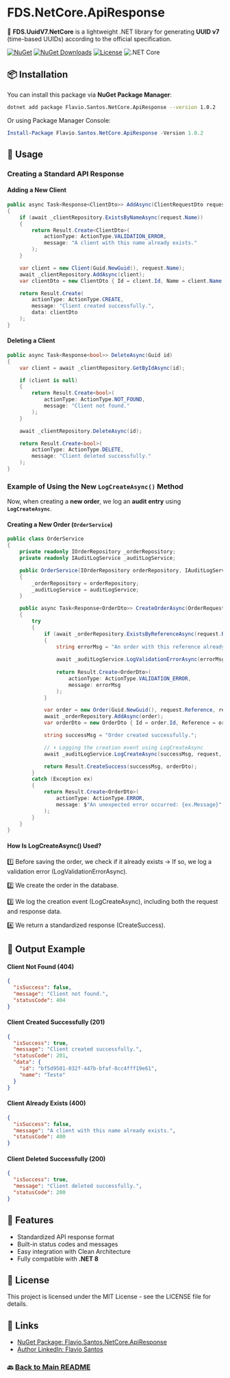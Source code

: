 # FDS.NetCore.ApiResponse

🚀 **FDS.UuidV7.NetCore** is a lightweight .NET library for generating **UUID v7** (time-based UUIDs) according to the official specification.

[![NuGet](https://img.shields.io/nuget/v/Flavio.Santos.NetCore.ApiResponse.svg)](https://www.nuget.org/packages/Flavio.Santos.NetCore.ApiResponse/)
[![NuGet Downloads](https://img.shields.io/nuget/dt/Flavio.Santos.NetCore.ApiResponse.svg)](https://www.nuget.org/packages/Flavio.Santos.NetCore.ApiResponse/)
[![License](https://img.shields.io/badge/license-MIT-blue.svg)](LICENSE)
![.NET Core](https://img.shields.io/badge/.NET%20Core-8.0-blue?logo=dotnet)

## 📦 Installation

You can install this package via **NuGet Package Manager**:

```sh
dotnet add package Flavio.Santos.NetCore.ApiResponse --version 1.0.2
```

Or using Package Manager Console:

```powershell
Install-Package Flavio.Santos.NetCore.ApiResponse -Version 1.0.2
```

## 🚀 Usage

### Creating a Standard API Response

#### Adding a New Client
```csharp
public async Task<Response<ClientDto>> AddAsync(ClientRequestDto request)
{
    if (await _clientRepository.ExistsByNameAsync(request.Name))
    {
        return Result.Create<ClientDto>(
            actionType: ActionType.VALIDATION_ERROR,
            message: "A client with this name already exists."
        );
    }

    var client = new Client(Guid.NewGuid(), request.Name);
    await _clientRepository.AddAsync(client);
    var clientDto = new ClientDto { Id = client.Id, Name = client.Name };

    return Result.Create(
        actionType: ActionType.CREATE,
        message: "Client created successfully.",
        data: clientDto
    );
}
```

#### Deleting a Client
```csharp
public async Task<Response<bool>> DeleteAsync(Guid id)
{
    var client = await _clientRepository.GetByIdAsync(id);

    if (client is null)
    {
        return Result.Create<bool>(
            actionType: ActionType.NOT_FOUND,
            message: "Client not found."
        );
    }

    await _clientRepository.DeleteAsync(id);

    return Result.Create<bool>(
        actionType: ActionType.DELETE,
        message: "Client deleted successfully."
    );
}
```

### Example of Using the New `LogCreateAsync()` Method

Now, when creating a **new order**, we log an **audit entry** using **`LogCreateAsync`**.

#### Creating a New Order (`OrderService`)

```csharp
public class OrderService
{
    private readonly IOrderRepository _orderRepository;
    private readonly IAuditLogService _auditLogService;

    public OrderService(IOrderRepository orderRepository, IAuditLogService auditLogService)
    {
        _orderRepository = orderRepository;
        _auditLogService = auditLogService;
    }

    public async Task<Response<OrderDto>> CreateOrderAsync(OrderRequestDto request)
    {
        try
        {
            if (await _orderRepository.ExistsByReferenceAsync(request.Reference))
            {
                string errorMsg = "An order with this reference already exists.";
                
                await _auditLogService.LogValidationErrorAsync(errorMsg, request);
                
                return Result.Create<OrderDto>(
                    actionType: ActionType.VALIDATION_ERROR,
                    message: errorMsg
                );
            }

            var order = new Order(Guid.NewGuid(), request.Reference, request.Amount);
            await _orderRepository.AddAsync(order);
            var orderDto = new OrderDto { Id = order.Id, Reference = order.Reference, Amount = order.Amount };

            string successMsg = "Order created successfully.";

            // ⬇️ Logging the creation event using LogCreateAsync
            await _auditLogService.LogCreateAsync(successMsg, request, orderDto);

            return Result.CreateSuccess(successMsg, orderDto);
        }
        catch (Exception ex)
        {
            return Result.Create<OrderDto>(
                actionType: ActionType.ERROR,
                message: $"An unexpected error occurred: {ex.Message}"
            );
        }
    }
}
```

#### How Is LogCreateAsync() Used?

1️⃣ Before saving the order, we check if it already exists → If so, we log a validation error (LogValidationErrorAsync). 

2️⃣ We create the order in the database. 

3️⃣ We log the creation event (LogCreateAsync), including both the request and response data. 

4️⃣ We return a standardized response (CreateSuccess). 


## 📌 Output Example

#### Client Not Found (404)
```json
{
  "isSuccess": false,
  "message": "Client not found.",
  "statusCode": 404
}
```

#### Client Created Successfully (201)
```json
{
  "isSuccess": true,
  "message": "Client created successfully.",
  "statusCode": 201,
  "data": {
    "id": "bf5d9501-032f-447b-bfaf-8cc4fff19e61",
    "name": "Teste"
  }
}
```

#### Client Already Exists (400)
```json
{
  "isSuccess": false,
  "message": "A client with this name already exists.",
  "statusCode": 400
}
```

#### Client Deleted Successfully (200)
```json
{
  "isSuccess": true,
  "message": "Client deleted successfully.",
  "statusCode": 200
}
```

## 🎯 Features

- Standardized API response format  
- Built-in status codes and messages  
- Easy integration with Clean Architecture  
- Fully compatible with **.NET 8**  


## 📜 License

This project is licensed under the MIT License - see the LICENSE file for details.

## 🔗 Links

- [NuGet Package: Flavio.Santos.NetCore.ApiResponse](https://www.nuget.org/packages/Flavio.Santos.NetCore.ApiResponse/)  
- [Author LinkedIn: Flavio Santos](https://www.linkedin.com/in/flavio-santos-ti/)

### 🔙 [Back to Main README](../README.md)
